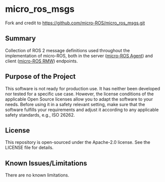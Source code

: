 # micro_ros_msgs
Fork and credit to https://github.com/micro-ROS/micro_ros_msgs.git
## Summary

Collection of ROS 2 message definitions used throughout the implementation of micro-ROS, both in the server ([micro-ROS Agent](https://github.com/micro-ROS/micro-ROS-Agent/)) and client ([micro-ROS RMW](https://github.com/micro-ROS/rmw-microxrcedds)) endpoints.

## Purpose of the Project

This software is not ready for production use.
It has neither been developed nor tested for a specific use case.
However, the license conditions of the applicable Open Source licenses allow you to adapt the software to your needs.
Before using it in a safety relevant setting, make sure that the software fulfills your requirements and adjust it according to any applicable safety standards, e.g., ISO 26262.

## License

This repository is open-sourced under the Apache-2.0 license. See the LICENSE file for details.

## Known Issues/Limitations

There are no known limitations.
